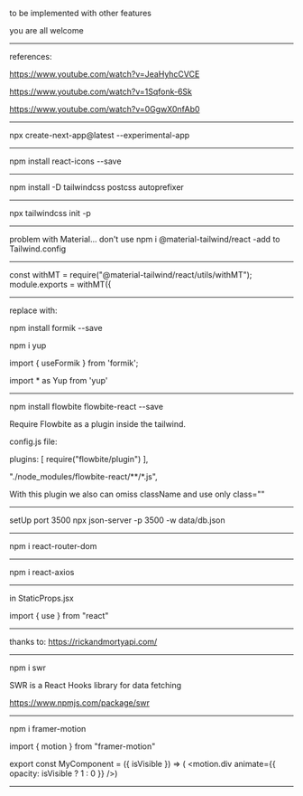 to be implemented with other features

you are all welcome

---
references: 

https://www.youtube.com/watch?v=JeaHyhcCVCE

https://www.youtube.com/watch?v=1Sqfonk-6Sk

https://www.youtube.com/watch?v=0GgwX0nfAb0

---
npx create-next-app@latest --experimental-app

---
npm install react-icons --save

---
npm install -D tailwindcss postcss autoprefixer

---
npx tailwindcss init -p

---
problem with Material... don't use
npm i @material-tailwind/react  -add to Tailwind.config

---
const withMT = require("@material-tailwind/react/utils/withMT");
module.exports = withMT({

---
replace with:

npm install formik --save

npm i yup

import { useFormik } from 'formik';

import * as Yup from 'yup'

---
npm install flowbite flowbite-react --save

Require Flowbite as a plugin inside the tailwind.

config.js file:

plugins: [
  require("flowbite/plugin")
  ],

"./node_modules/flowbite-react/**/*.js",

With this plugin we also can omiss className and use only class=""

---
setUp port 3500
npx json-server -p 3500 -w data/db.json

---
npm i react-router-dom

---
npm i react-axios

---
in StaticProps.jsx

import { use } from "react"

---
thanks to: https://rickandmortyapi.com/

---
npm i swr

SWR is a React Hooks library for data fetching

https://www.npmjs.com/package/swr

---
npm i framer-motion

import { motion } from "framer-motion"

export const MyComponent = ({ isVisible }) => (
    <motion.div animate={{ opacity: isVisible ? 1 : 0 }} />)

---